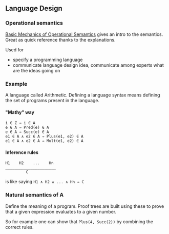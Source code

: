 ## Language Design

### Operational semantics

[Basic Mechanics of Operational Semantics](https://www.youtube.com/watch?v=exhwykjH_z4) gives an intro to the semantics. Great as quick reference thanks to the explanations.

Used for 
 * specify a programming language
 * communicate language design idea, communicate among experts what are the ideas going on

### Example

A language called Arithmetic. Defining a language syntax means defining the set of programs present in the language.

#### "Mathy" way

```
i ∈ Z ⇒ i ∈ A
e ∈ A ⇒ Pred(e) ∈ A
e ∈ A ⇒ Succ(e) ∈ A
e1 ∈ A ∧ e2 ∈ A ⇒ Plus(e1, e2) ∈ A
e1 ∈ A ∧ e2 ∈ A ⇒ Mult(e1, e2) ∈ A
```

#### Inference rules

```
H1    H2    ...    Hn
______________________
         C
```

is like saying `H1 ∧ H2 ∧ ... ∧ Hn ⇒ C`

### Natural semantics of A

Define the meaning of a program. Proof trees are built using these to prove that a given expression evaluates to a given number.

So for example one can show that `Plus(4, Succ(2))` by combining the correct rules.
